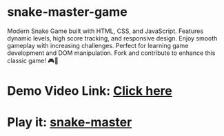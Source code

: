 # snake-master-game
Modern Snake Game built with HTML, CSS, and JavaScript. Features dynamic levels, high score tracking, and responsive design. Enjoy smooth gameplay with increasing challenges. Perfect for learning game development and DOM manipulation. Fork and contribute to enhance this classic game! 🎮🚀

# Demo Video Link: [Click here](https://drive.google.com/file/d/1FznzZbkb7GPfhu_ZA9y8XYmw17AcEM6S/view?usp=sharing)
# Play it: [snake-master](https://aman-24052001.github.io/snake-master-game/)
